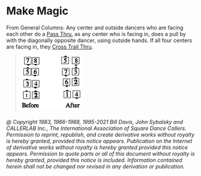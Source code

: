 
# Make Magic

From General Columns: Any center and outside dancers
who are facing each other do a [Pass Thru](../b1/pass_thru.md), as any center
who is facing in, does a pull by with the diagonally opposite
dancer, using outside hands. If all four centers are facing
in, they [Cross Trail Thru](../a1/cross_trail_thru.md).

> 
> ![alt](make_magic.png)
> 

###### @ Copyright 1983, 1986-1988, 1995-2021 Bill Davis, John Sybalsky and CALLERLAB Inc., The International Association of Square Dance Callers. Permission to reprint, republish, and create derivative works without royalty is hereby granted, provided this notice appears. Publication on the Internet of derivative works without royalty is hereby granted provided this notice appears. Permission to quote parts or all of this document without royalty is hereby granted, provided this notice is included. Information contained herein shall not be changed nor revised in any derivation or publication.
